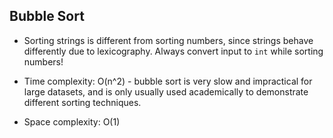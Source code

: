 ## Bubble Sort

 - Sorting strings is different from sorting numbers, since strings behave differently due to lexicography. Always convert input to `int` while sorting numbers!

 - Time complexity: O(n^2) - bubble sort is very slow and impractical for large datasets, and is only usually used academically to demonstrate different sorting techniques. 
 
 - Space complexity: O(1)